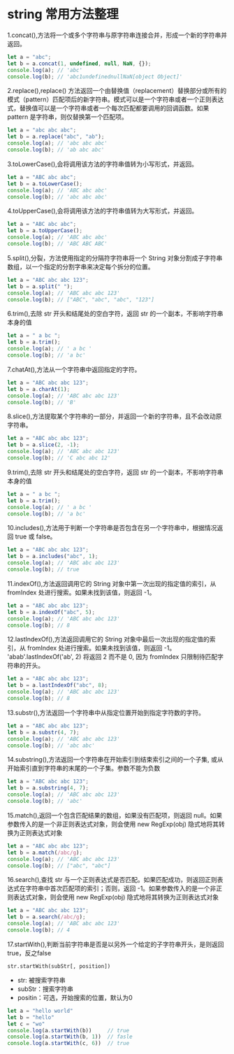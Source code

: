# string 常用方法整理

1.concat(),方法将一个或多个字符串与原字符串连接合并，形成一个新的字符串并返回。

```js
let a = "abc";
let b = a.concat(1, undefined, null, NaN, {});
console.log(a); // 'abc'
console.log(b); // 'abc1undefinednullNaN[object Object]'
```

2.replace(),replace() 方法返回一个由替换值（replacement）替换部分或所有的模式（pattern）匹配项后的新字符串。模式可以是一个字符串或者一个正则表达式，替换值可以是一个字符串或者一个每次匹配都要调用的回调函数。如果 pattern 是字符串，则仅替换第一个匹配项。

```js
let a = "abc abc abc";
let b = a.replace("abc", "ab");
console.log(a); // 'abc abc abc'
console.log(b); // 'ab abc abc'
```

3.toLowerCase(),会将调用该方法的字符串值转为小写形式，并返回。

```js
let a = "ABC abc abc";
let b = a.toLowerCase();
console.log(a); // 'ABC abc abc'
console.log(b); // 'abc abc abc'
```

4.toUpperCase(),会将调用该方法的字符串值转为大写形式，并返回。

```js
let a = "ABC abc abc";
let b = a.toUpperCase();
console.log(a); // 'ABC abc abc'
console.log(b); // 'ABC ABC ABC'
```

5.split(),分裂，方法使用指定的分隔符字符串将一个 String 对象分割成子字符串数组，以一个指定的分割字串来决定每个拆分的位置。

```js
let a = "ABC abc abc 123";
let b = a.split(" ");
console.log(a); // 'ABC abc abc 123'
console.log(b); // ["ABC", "abc", "abc", "123"]
```

6.trim(),去除 str 开头和结尾处的空白字符，返回 str 的一个副本，不影响字符串本身的值

```js
let a = " a bc ";
let b = a.trim();
console.log(a); // ' a bc '
console.log(b); // 'a bc'
```

7.chatAt(),方法从一个字符串中返回指定的字符。

```js
let a = "ABC abc abc 123";
let b = a.charAt(1);
console.log(a); // 'ABC abc abc 123'
console.log(b); // 'B'
```

8.slice(),方法提取某个字符串的一部分，并返回一个新的字符串，且不会改动原字符串。

```js
let a = "ABC abc abc 123";
let b = a.slice(2, -1);
console.log(a); // 'ABC abc abc 123'
console.log(b); // 'C abc abc 12'
```

9.trim(),去除 str 开头和结尾处的空白字符，返回 str 的一个副本，不影响字符串本身的值

```js
let a = " a bc ";
let b = a.trim();
console.log(a); // ' a bc '
console.log(b); // 'a bc'
```

10.includes(),方法用于判断一个字符串是否包含在另一个字符串中，根据情况返回 true 或 false。

```js
let a = "ABC abc abc 123";
let b = a.includes("abc", 1);
console.log(a); // 'ABC abc abc 123'
console.log(b); // true
```

11.indexOf(),方法返回调用它的 String 对象中第一次出现的指定值的索引，从 fromIndex 处进行搜索。如果未找到该值，则返回 -1。

```js
let a = "ABC abc abc 123";
let b = a.indexOf("abc", 5);
console.log(a); // 'ABC abc abc 123'
console.log(b); // 8
```

12.lastIndexOf(),方法返回调用它的 String 对象中最后一次出现的指定值的索引，从 fromIndex 处进行搜索。如果未找到该值，则返回 -1。 'abab'.lastIndexOf('ab', 2) 将返回 2 而不是 0, 因为 fromIndex 只限制待匹配字符串的开头。

```js
let a = "ABC abc abc 123";
let b = a.lastIndexOf("abc", 8);
console.log(a); // 'ABC abc abc 123'
console.log(b); // 8
```

13.substr(),方法返回一个字符串中从指定位置开始到指定字符数的字符。

```js
let a = "ABC abc abc 123";
let b = a.substr(4, 7);
console.log(a); // 'ABC abc abc 123'
console.log(b); // 'abc abc'
```

14.substring(),方法返回一个字符串在开始索引到结束索引之间的一个子集, 或从开始索引直到字符串的末尾的一个子集。参数不能为负数

```js
let a = "ABC abc abc 123";
let b = a.substring(4, 7);
console.log(a); // 'ABC abc abc 123'
console.log(b); // 'abc'
```

15.match(),返回一个包含匹配结果的数组，如果没有匹配项，则返回 null。如果参数传入的是一个非正则表达式对象，则会使用 new RegExp(obj) 隐式地将其转换为正则表达式对象

```js
let a = "ABC abc abc 123";
let b = a.match(/abc/g);
console.log(a); // 'ABC abc abc 123'
console.log(b); // ["abc", "abc"]
```

16.search(),查找 str 与一个正则表达式是否匹配。如果匹配成功，则返回正则表达式在字符串中首次匹配项的索引；否则，返回 -1。如果参数传入的是一个非正则表达式对象，则会使用 new RegExp(obj) 隐式地将其转换为正则表达式对象

```js
let a = "ABC abc abc 123";
let b = a.search(/abc/g);
console.log(a); // 'ABC abc abc 123'
console.log(b); // 4
```

17.startWith(),判断当前字符串是否是以另外一个给定的子字符串开头，是则返回true，反之false

```JS
str.startWith(subStr[, position])
```

* str: 被搜索字符串
* subStr：搜索字符串
* positin：可选，开始搜索的位置，默认为0

```js
let a = "hello world"
let b = "hello"
let c = "wo"
console.log(a.startWith(b))     // true
console.log(a.startWith(b, 1))  // fasle
console.log(a.startWith(c, 6))  // true
```
